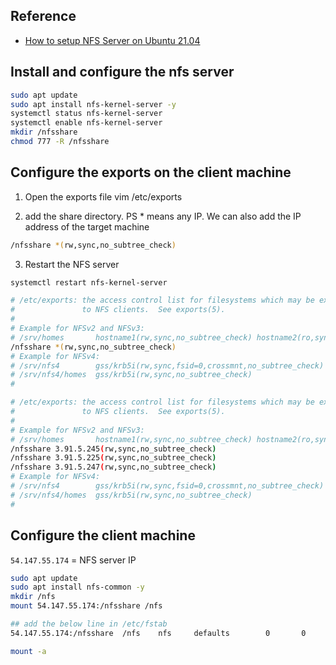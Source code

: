 ## Reference
- [How to setup NFS Server on Ubuntu 21.04](https://www.youtube.com/watch?v=ajnaF0Awdzk)


## Install and configure the nfs server
```sh
sudo apt update
sudo apt install nfs-kernel-server -y
systemctl status nfs-kernel-server
systemctl enable nfs-kernel-server
mkdir /nfsshare
chmod 777 -R /nfsshare
```
## Configure the exports on the client machine
1. Open the exports file
vim /etc/exports

2. add the share directory. PS * means any IP. We can also add the IP address of the target machine
```sh
/nfsshare *(rw,sync,no_subtree_check)
```

3. Restart the NFS server
```sh
systemctl restart nfs-kernel-server
```

```sh
# /etc/exports: the access control list for filesystems which may be exported
#               to NFS clients.  See exports(5).
#
# Example for NFSv2 and NFSv3:
# /srv/homes       hostname1(rw,sync,no_subtree_check) hostname2(ro,sync,no_subtree_check)
/nfsshare *(rw,sync,no_subtree_check)
# Example for NFSv4:
# /srv/nfs4        gss/krb5i(rw,sync,fsid=0,crossmnt,no_subtree_check)
# /srv/nfs4/homes  gss/krb5i(rw,sync,no_subtree_check)
#
```

```sh
# /etc/exports: the access control list for filesystems which may be exported
#               to NFS clients.  See exports(5).
#
# Example for NFSv2 and NFSv3:
# /srv/homes       hostname1(rw,sync,no_subtree_check) hostname2(ro,sync,no_subtree_check)
/nfsshare 3.91.5.245(rw,sync,no_subtree_check)
/nfsshare 3.91.5.225(rw,sync,no_subtree_check)
/nfsshare 3.91.5.247(rw,sync,no_subtree_check)
# Example for NFSv4:
# /srv/nfs4        gss/krb5i(rw,sync,fsid=0,crossmnt,no_subtree_check)
# /srv/nfs4/homes  gss/krb5i(rw,sync,no_subtree_check)
#
```

## Configure the client machine
`54.147.55.174` = NFS server IP
```sh
sudo apt update
sudo apt install nfs-common -y
mkdir /nfs
mount 54.147.55.174:/nfsshare /nfs

## add the below line in /etc/fstab
54.147.55.174:/nfsshare  /nfs    nfs     defaults        0       0

mount -a
```